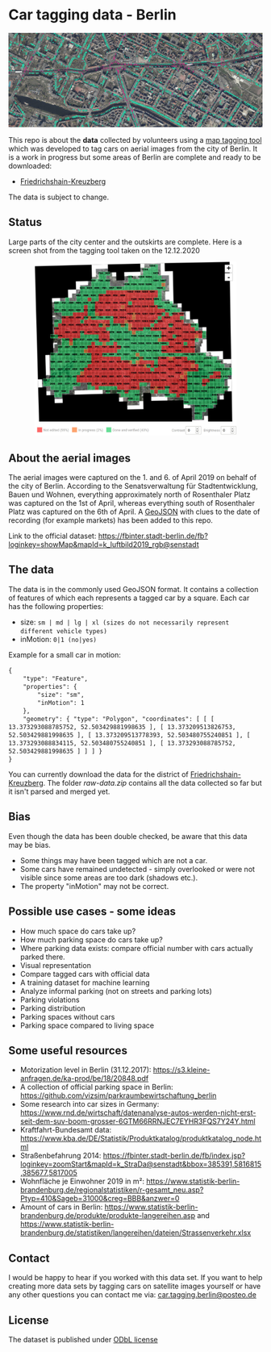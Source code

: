 # Car tagging data - Berlin

![preview](pic.png "")

This repo is about the **data** collected by volunteers using a [map tagging tool](https://github.com/hanshack/map-tagging-tool) which was developed to tag cars on aerial images from the city of Berlin.
It is a work in progress but some areas of Berlin are complete and ready to be downloaded:
- [Friedrichshain-Kreuzberg](./cars-friedrichshain-kreuzberg.geojson.zip)

The data is subject to change. 

## Status

Large parts of the city center and the outskirts are complete. Here is a screen shot from the tagging tool taken on the 12.12.2020

<p align="center">
  <img width="400"src="./status.jpg">
</p>

## About the aerial images

The aerial images were captured on the 1. and 6. of April 2019 on behalf of the city of Berlin. According to the Senatsverwaltung für Stadtentwicklung, Bauen und Wohnen, everything approximately north of Rosenthaler Platz was captured on the 1st of April, whereas everything south of Rosenthaler Platz was captured on the 6th of April. A [GeoJSON](./date-indicators.geojson) with clues to the date of recording (for example markets) has been added to this repo. 

Link to the official dataset: https://fbinter.stadt-berlin.de/fb?loginkey=showMap&mapId=k_luftbild2019_rgb@senstadt

## The data
The data is in the commonly used GeoJSON format. It contains a collection of features of which each represents a tagged car by a square.
Each car has the following properties:
- size: ```sm | md | lg | xl (sizes do not necessarily represent different vehicle types)```
- inMotion: ```0|1 (no|yes)``` 

Example for a small car in motion:
```
{ 
	"type": "Feature",
	"properties": { 
		"size": "sm", 
		"inMotion": 1 
	}, 
	"geometry": { "type": "Polygon", "coordinates": [ [ [ 13.373293088785752, 52.503429881998635 ], [ 13.373209513826753, 52.503429881998635 ], [ 13.373209513778393, 52.503480755240851 ], [ 13.373293088834115, 52.503480755240851 ], [ 13.373293088785752, 52.503429881998635 ] ] ] } 
}
``` 
You can currently download the data for the district of [Friedrichshain-Kreuzberg](./cars-friedrichshain-kreuzberg.geojson.zip). The folder _raw-data.zip_ contains all the data collected so far but it isn't parsed and merged yet. 

## Bias

Even though the data has been double checked, be aware that this data may be bias. 
- Some things may have been tagged which are not a car. 
- Some cars have remained undetected - simply overlooked or were not visible since some areas are too dark (shadows etc.).
- The property "inMotion" may not be correct. 

## Possible use cases - some ideas

- How much space do cars take up?
- How much parking space do cars take up?
- Where parking data exists: compare official number with cars actually parked there.
- Visual representation
- Compare tagged cars with official data 
- A training dataset for machine learning
- Analyze informal parking (not on streets and parking lots)
- Parking violations
- Parking distribution
- Parking spaces without cars
- Parking space compared to living space

## Some useful resources 

- Motorization level in Berlin (31.12.2017): https://s3.kleine-anfragen.de/ka-prod/be/18/20848.pdf
- A collection of official parking space in Berlin: https://github.com/vizsim/parkraumbewirtschaftung_berlin
- Some research into car sizes in Germany: https://www.rnd.de/wirtschaft/datenanalyse-autos-werden-nicht-erst-seit-dem-suv-boom-grosser-6GTM66RRNJEC7EYHR3FQS7Y24Y.html
- Kraftfahrt-Bundesamt data: https://www.kba.de/DE/Statistik/Produktkatalog/produktkatalog_node.html
- Straßenbefahrung 2014: https://fbinter.stadt-berlin.de/fb/index.jsp?loginkey=zoomStart&mapId=k_StraDa@senstadt&bbox=385391,5816815,385677,5817005
- Wohnfläche je Einwohner 2019 in m²: https://www.statistik-berlin-brandenburg.de/regionalstatistiken/r-gesamt_neu.asp?Ptyp=410&Sageb=31000&creg=BBB&anzwer=0
- Amount of cars in Berlin: https://www.statistik-berlin-brandenburg.de/produkte/produkte-langereihen.asp and https://www.statistik-berlin-brandenburg.de/statistiken/langereihen/dateien/Strassenverkehr.xlsx

## Contact 

I would be happy to hear if you worked with this data set. If you want to help creating more data sets by tagging cars on satellite images yourself or have any other questions you can contact me via: car.tagging.berlin@posteo.de

## License 

The dataset is published under [ODbL license](https://opendatacommons.org/licenses/odbl/)
